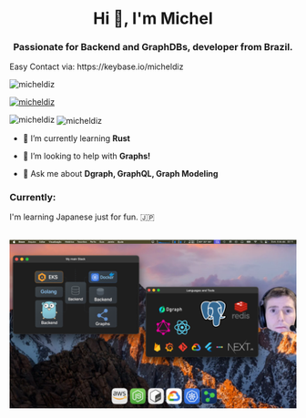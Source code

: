 <h1 align="center">Hi 👋, I'm Michel</h1>
<h3 align="center">Passionate for Backend and GraphDBs, developer from Brazil.</h3>

<p>Easy Contact via: https://keybase.io/micheldiz</p>

<p align="left"> <img src="https://komarev.com/ghpvc/?username=micheldiz&label=Profile%20views&color=0e75b6&style=flat" alt="micheldiz" /> </p>

<p align="left"> <a href="https://github.com/ryo-ma/github-profile-trophy"><img src="https://github-profile-trophy.vercel.app/?username=micheldiz" alt="micheldiz" /></a> </p>

<p><img align="left" src="https://github-readme-stats.vercel.app/api/top-langs?username=micheldiz&show_icons=true&theme=dark&locale=en&layout=compact" alt="micheldiz" /></p>

<p>&nbsp;<img align="center" src="https://github-readme-stats.vercel.app/api?username=micheldiz&show_icons=true&theme=dark&locale=en" alt="micheldiz" /></p>


- 🌱 I’m currently learning **Rust**

- 🤝 I’m looking to help with **Graphs!**

- 💬 Ask me about **Dgraph, GraphQL, Graph Modeling**

<h3>Currently:</h3>

I'm learning Japanese just for fun. 🇯🇵

<p>&nbsp;<img align="center" src="assets/MyGithub.png" alt="micheldiz stack" /></p>
